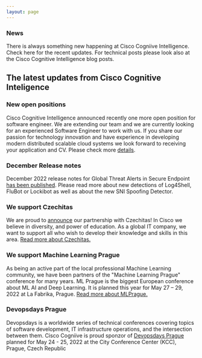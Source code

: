 ```yaml
---
layout: page
---
```


<script>
    import Banner from '../lib/Banner.svelte';
    import Section from '../lib/Section.svelte';
</script>

<Banner img="img/banner-news.jpg">

### News

There is always something new happening at Cisco Cogniive Intelligence.
Check here for the recent updates. For technical posts please look also at the Cisco Cognitive Intelligence blog posts.

</Banner>

<Section>


# The latest updates from Cisco Cognitive Inteligence

### New open positions
Cisco Cognitive Intelligence announced recently one more open position for software engineer. We are extending our team and we are currently looking for an experienced Software Engineer to work with us. If you share our passion for technology innovation and have experience in developing modern distributed scalable cloud systems we look forward to receiving your application and CV. 
Please check more [details](https://jobs.cisco.com/jobs/SearchJobs/cognitiveintelligence).

### December Release notes
December 2022 release notes for Global Threat Alerts in Secure Endpoint 
[has been published](https://www.cisco.com/c/en/us/td/docs/security/amp/endpoints/global-threat-alerts-in-secure-endpoint/m_dec-2021.html). Please read more about new detections of Log4Shell, FluBot or Lockibot as well as about the new SNI Spoofing Detector.

### We support Czechitas
We are proud to [announce](https://www.cisco.com/c/cs_cz/training-events/appdynamics/support-czechitas.html) our partnership with Czechitas! In Cisco we believe in diversity, and power of education. As a global IT company, we want to support all who wish to develop their knowledge and skills in this area. [Read more about Czechitas.](https://www.czechitas.cz/en/about-czechitas)

### We support Machine Learning Prague
As being an active part of the local professional Machine Learning community, we have been partners of the "Machine Learning Prague" conference for many years. ML Prague is the biggest European conference about ML AI and Deep Learning.
It is planned this year for May 27 – 29, 2022 at La Fabrika, Prague. 
[Read more about MLPrague.](https://www.mlprague.com/#partners)

### Devopsdays Prague
Devopsdays is a worldwide series of technical conferences covering topics of software development, IT infrastructure operations, and the intersection between them. Cisco Cogniive is proud sponzor of [Devopsdays Prague](https://devopsdays.org/events/2022-prague/welcome/) planned for May 24 - 25, 2022 at the City Conference Center (KCC), Prague, Czech Republic


</Section>
